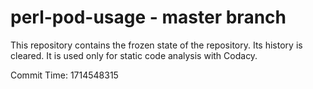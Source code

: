 # perl-pod-usage - master branch

This repository contains the frozen state of the repository.
Its history is cleared. It is used only for static code
analysis with Codacy.

Commit Time: 1714548315